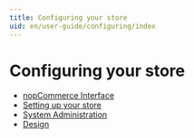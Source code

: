 ```yaml
---
title: Configuring your store
uid: en/user-guide/configuring/index
---
```


# Configuring your store

* [nopCommerce Interface](xref:en/user-guide/configuring/nopcommerce-interface)
* [Setting up your store](xref:en/user-guide/configuring/setting-up/index)
* [System Administration](xref:en/user-guide/configuring/system/index)
* [Design](xref:en/user-guide/configuring/design/index)